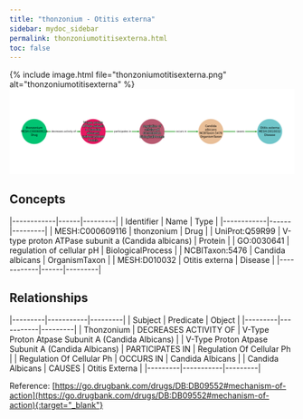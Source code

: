 ```yaml
---
title: "thonzonium - Otitis externa"
sidebar: mydoc_sidebar
permalink: thonzoniumotitisexterna.html
toc: false 
---
```


{% include image.html file="thonzoniumotitisexterna.png" alt="thonzoniumotitisexterna" %}![Path Visualization](/images/thonzoniumotitisexterna.png)

## Concepts

|------------|------|---------|
| Identifier | Name | Type    |
|------------|------|---------|
| MESH:C000609116 | thonzonium | Drug |
| UniProt:Q59R99 | V-type proton ATPase subunit a (Candida albicans) | Protein |
| GO:0030641 | regulation of cellular pH | BiologicalProcess |
| NCBITaxon:5476 | Candida albicans | OrganismTaxon |
| MESH:D010032 | Otitis externa | Disease |
|------------|------|---------|

## Relationships

|---------|-----------|---------|
| Subject | Predicate | Object  |
|---------|-----------|---------|
| Thonzonium | DECREASES ACTIVITY OF | V-Type Proton Atpase Subunit A (Candida Albicans) |
| V-Type Proton Atpase Subunit A (Candida Albicans) | PARTICIPATES IN | Regulation Of Cellular Ph |
| Regulation Of Cellular Ph | OCCURS IN | Candida Albicans |
| Candida Albicans | CAUSES | Otitis Externa |
|---------|-----------|---------|

Reference: [https://go.drugbank.com/drugs/DB:DB09552#mechanism-of-action](https://go.drugbank.com/drugs/DB:DB09552#mechanism-of-action){:target="_blank"}